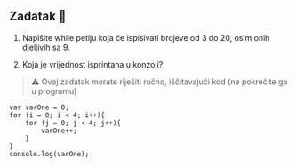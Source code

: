 ## Zadatak 📝

1. Napišite while petlju koja će ispisivati brojeve od 3 do 20, osim onih djeljivih sa 9.

2. Koja je vrijednost isprintana u konzoli?

> ⚠️ Ovaj zadatak morate riješiti ručno, iščitavajući kod (ne pokrečite ga u programu)

```
var varOne = 0;
for (i = 0; i < 4; i++){
    for (j = 0; j < 4; j++){
        varOne++;
    }
}
console.log(varOne);
```

